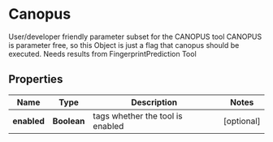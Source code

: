 

# Canopus

User/developer friendly parameter subset for the CANOPUS tool  CANOPUS is parameter free, so this Object is just a flag that canopus should be executed.  Needs results from FingerprintPrediction Tool

## Properties

| Name | Type | Description | Notes |
|------------ | ------------- | ------------- | -------------|
|**enabled** | **Boolean** | tags whether the tool is enabled |  [optional] |



